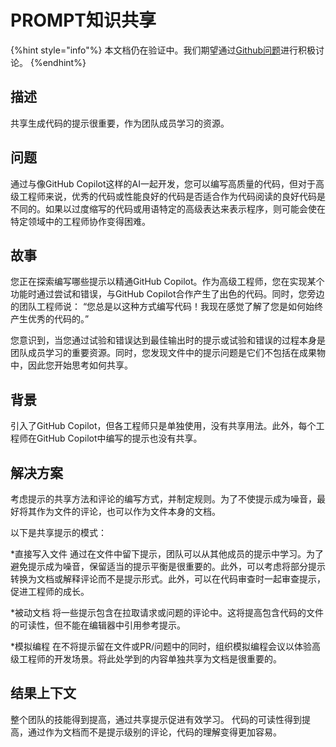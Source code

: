 # PROMPT知识共享

{%hint style="info"%}
本文档仍在验证中。我们期望通过[Github问题](https://github.com/AI-Native-Development/patterns/issues/8)进行积极讨论。
{%endhint%}

## 描述

共享生成代码的提示很重要，作为团队成员学习的资源。

## 问题

通过与像GitHub Copilot这样的AI一起开发，您可以编写高质量的代码，但对于高级工程师来说，优秀的代码或性能良好的代码是否适合作为代码阅读的良好代码是不同的。如果以过度缩写的代码或用语特定的高级表达来表示程序，则可能会使在特定领域中的工程师协作变得困难。

## 故事

您正在探索编写哪些提示以精通GitHub Copilot。作为高级工程师，您在实现某个功能时通过尝试和错误，与GitHub Copilot合作产生了出色的代码。同时，您旁边的团队工程师说： “您总是以这种方式编写代码！我现在感觉了解了您是如何始终产生优秀的代码的。”

您意识到，当您通过试验和错误达到最佳输出时的提示或试验和错误的过程本身是团队成员学习的重要资源。同时，您发现文件中的提示问题是它们不包括在成果物中，因此您开始思考如何共享。

## 背景

引入了GitHub Copilot，但各工程师只是单独使用，没有共享用法。此外，每个工程师在GitHub Copilot中编写的提示也没有共享。

## 解决方案

考虑提示的共享方法和评论的编写方式，并制定规则。为了不使提示成为噪音，最好将其作为文件的评论，也可以作为文件本身的文档。

以下是共享提示的模式：

*直接写入文件
通过在文件中留下提示，团队可以从其他成员的提示中学习。为了避免提示成为噪音，保留适当的提示平衡是很重要的。此外，可以考虑将部分提示转换为文档或解释评论而不是提示形式。此外，可以在代码审查时一起审查提示，促进工程师的成长。

*被动文档
将一些提示包含在拉取请求或问题的评论中。这将提高包含代码的文件的可读性，但不能在编辑器中引用参考提示。

*模拟编程
在不将提示留在文件或PR/问题中的同时，组织模拟编程会议以体验高级工程师的开发场景。将此处学到的内容单独共享为文档是很重要的。

## 结果上下文

整个团队的技能得到提高，通过共享提示促进有效学习。
代码的可读性得到提高，通过作为文档而不是提示级别的评论，代码的理解变得更加容易。
